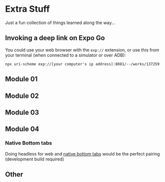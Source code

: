 # Extra Stuff
Just a fun collection of things learned along the way...

## Invoking a deep link on Expo Go
You could use your web browser with the `exp://` extension, or use this from your terminal (when connected to a simulator or over ADB):

```
npx uri-scheme exp://[your computer's ip address]:8081/--/works/137259
```
## Module 01

## Module 02

## Module 03

## Module 04

### Native Bottom tabs
Doing headless for web and [native bottom tabs](https://okwasniewski.github.io/react-native-bottom-tabs/docs/getting-started/quick-start.html) would be the perfect pairing (development build required)

## Other
